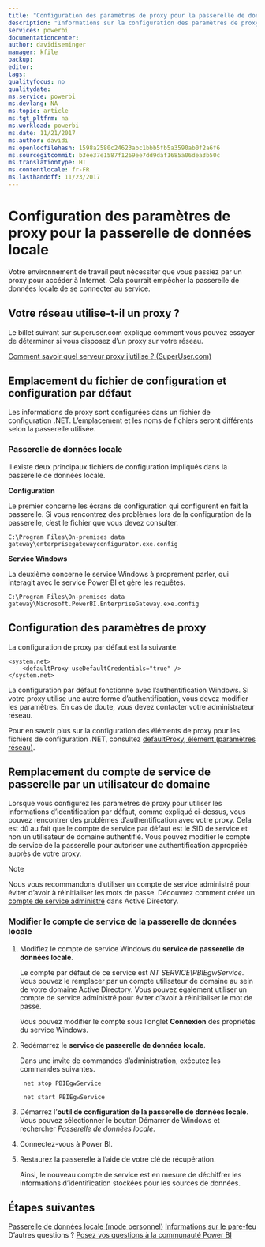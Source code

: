 ```yaml
---
title: "Configuration des paramètres de proxy pour la passerelle de données locale"
description: "Informations sur la configuration des paramètres de proxy pour la passerelle de données locale."
services: powerbi
documentationcenter: 
author: davidiseminger
manager: kfile
backup: 
editor: 
tags: 
qualityfocus: no
qualitydate: 
ms.service: powerbi
ms.devlang: NA
ms.topic: article
ms.tgt_pltfrm: na
ms.workload: powerbi
ms.date: 11/21/2017
ms.author: davidi
ms.openlocfilehash: 1598a2580c24623abc1bbb5fb5a3590ab0f2a6f6
ms.sourcegitcommit: b3ee37e1587f1269ee7dd9daf1685a06dea3b50c
ms.translationtype: HT
ms.contentlocale: fr-FR
ms.lasthandoff: 11/23/2017
---
```

# <a name="configuring-proxy-settings-for-the-on-premises-data-gateway"></a>Configuration des paramètres de proxy pour la passerelle de données locale
Votre environnement de travail peut nécessiter que vous passiez par un proxy pour accéder à Internet. Cela pourrait empêcher la passerelle de données locale de se connecter au service.

## <a name="does-your-network-use-a-proxy"></a>Votre réseau utilise-t-il un proxy ?
Le billet suivant sur superuser.com explique comment vous pouvez essayer de déterminer si vous disposez d’un proxy sur votre réseau.

[Comment savoir quel serveur proxy j’utilise ? (SuperUser.com)](https://superuser.com/questions/346372/how-do-i-know-what-proxy-server-im-using)

## <a name="configuration-file-location-and-default-configuration"></a>Emplacement du fichier de configuration et configuration par défaut
Les informations de proxy sont configurées dans un fichier de configuration .NET. L’emplacement et les noms de fichiers seront différents selon la passerelle utilisée.

### <a name="on-premises-data-gateway"></a>Passerelle de données locale
Il existe deux principaux fichiers de configuration impliqués dans la passerelle de données locale.

**Configuration**

Le premier concerne les écrans de configuration qui configurent en fait la passerelle. Si vous rencontrez des problèmes lors de la configuration de la passerelle, c’est le fichier que vous devez consulter.

    C:\Program Files\On-premises data gateway\enterprisegatewayconfigurator.exe.config

**Service Windows**

La deuxième concerne le service Windows à proprement parler, qui interagit avec le service Power BI et gère les requêtes.

    C:\Program Files\On-premises data gateway\Microsoft.PowerBI.EnterpriseGateway.exe.config

## <a name="configuring-proxy-settings"></a>Configuration des paramètres de proxy
La configuration de proxy par défaut est la suivante.

    <system.net>
        <defaultProxy useDefaultCredentials="true" />
    </system.net>

La configuration par défaut fonctionne avec l’authentification Windows. Si votre proxy utilise une autre forme d’authentification, vous devez modifier les paramètres. En cas de doute, vous devez contacter votre administrateur réseau.

Pour en savoir plus sur la configuration des éléments de proxy pour les fichiers de configuration .NET, consultez [defaultProxy, élément (paramètres réseau)](https://msdn.microsoft.com/library/kd3cf2ex.aspx).

## <a name="changing-the-gateway-service-account-to-a-domain-user"></a>Remplacement du compte de service de passerelle par un utilisateur de domaine
Lorsque vous configurez les paramètres de proxy pour utiliser les informations d’identification par défaut, comme expliqué ci-dessus, vous pouvez rencontrer des problèmes d’authentification avec votre proxy. Cela est dû au fait que le compte de service par défaut est le SID de service et non un utilisateur de domaine authentifié. Vous pouvez modifier le compte de service de la passerelle pour autoriser une authentification appropriée auprès de votre proxy.

> [!NOTE]
> Nous vous recommandons d’utiliser un compte de service administré pour éviter d’avoir à réinitialiser les mots de passe. Découvrez comment créer un [compte de service administré](https://technet.microsoft.com/library/dd548356.aspx) dans Active Directory.
> 
> 

### <a name="change-the-on-premises-data-gateway-service-account"></a>Modifier le compte de service de la passerelle de données locale
1. Modifiez le compte de service Windows du **service de passerelle de données locale**.
   
    Le compte par défaut de ce service est *NT SERVICE\PBIEgwService*. Vous pouvez le remplacer par un compte utilisateur de domaine au sein de votre domaine Active Directory. Vous pouvez également utiliser un compte de service administré pour éviter d’avoir à réinitialiser le mot de passe.
   
    Vous pouvez modifier le compte sous l’onglet **Connexion** des propriétés du service Windows.
2. Redémarrez le **service de passerelle de données locale**.
   
    Dans une invite de commandes d’administration, exécutez les commandes suivantes.
   
        net stop PBIEgwService
   
        net start PBIEgwService
3. Démarrez l’**outil de configuration de la passerelle de données locale**. Vous pouvez sélectionner le bouton Démarrer de Windows et rechercher *Passerelle de données locale*.
4. Connectez-vous à Power BI.
5. Restaurez la passerelle à l’aide de votre clé de récupération.
   
    Ainsi, le nouveau compte de service est en mesure de déchiffrer les informations d’identification stockées pour les sources de données.

## <a name="next-steps"></a>Étapes suivantes
[Passerelle de données locale (mode personnel)](service-gateway-personal-mode.md)
[Informations sur le pare-feu](service-gateway-onprem-tshoot.md#firewall-or-proxy)  
D’autres questions ? [Posez vos questions à la communauté Power BI](http://community.powerbi.com/)


